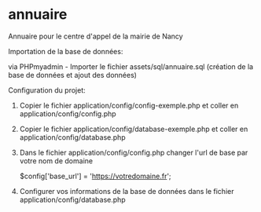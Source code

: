 # annuaire
Annuaire pour le centre d'appel de la mairie de Nancy



Importation de la base de données:

via PHPmyadmin - Importer le fichier assets/sql/annuaire.sql (création de la base de données et ajout des données)



Configuration du projet:

1. Copier le fichier application/config/config-exemple.php et coller en application/config/config.php

2. Copier le fichier application/config/database-exemple.php et coller en application/config/database.php

3. Dans le fichier application/config/config.php changer l'url de base par votre nom de domaine
   
   $config['base_url'] = 'https://votredomaine.fr';

4. Configurer vos informations de la base de données dans le fichier application/config/database.php
